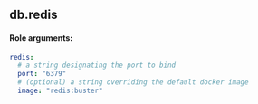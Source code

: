 ## db.redis

#### Role arguments:

```yaml
redis:
  # a string designating the port to bind
  port: "6379"
  # (optional) a string overriding the default docker image
  image: "redis:buster"
```
